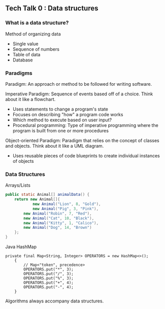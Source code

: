 ## Tech Talk 0 : Data structures

### What is a data structure?
Method of organizing data
- Single value
- Sequence of numbers
- Table of data
- Database

### Paradigms
Paradigm: An approach or method to be followed for writing software.

Imperative Paradigm: Sequence of events based off of a choice. Think about it like a flowchart.
- Uses statements to change a program's state
- Focuses on describing "how" a program code works
- Which method to execute based on user input?
- Procedural programming: Type of imperative programming where the program is built from one or more procedures

Object-oriented Paradigm: Paradigm that relies on the concept of classes and objects. Think about it like a UML diagram.
- Uses reusable pieces of code blueprints to create individual instances of objects

### Data Structures

Arrays/Lists
``` java 
public static Animal[] animalData() {
	return new Animal[]{
	        new Animal("Lion", 8, "Gold"),
	        new Animal("Pig", 3, "Pink"),
		new Animal("Robin", 7, "Red"),
		new Animal("Cat", 10, "Black"),
		new Animal("Kitty", 1, "Calico"),
		new Animal("Dog", 14, "Brown")
	};
}
```

Java HashMap
```
private final Map<String, Integer> OPERATORS = new HashMap<>();
    {
        // Map<"token", precedence>
        OPERATORS.put("*", 3);
        OPERATORS.put("/", 3);
        OPERATORS.put("%", 3);
        OPERATORS.put("+", 4);
        OPERATORS.put("-", 4);
    }
```

Algorithms always accompany data structures.

